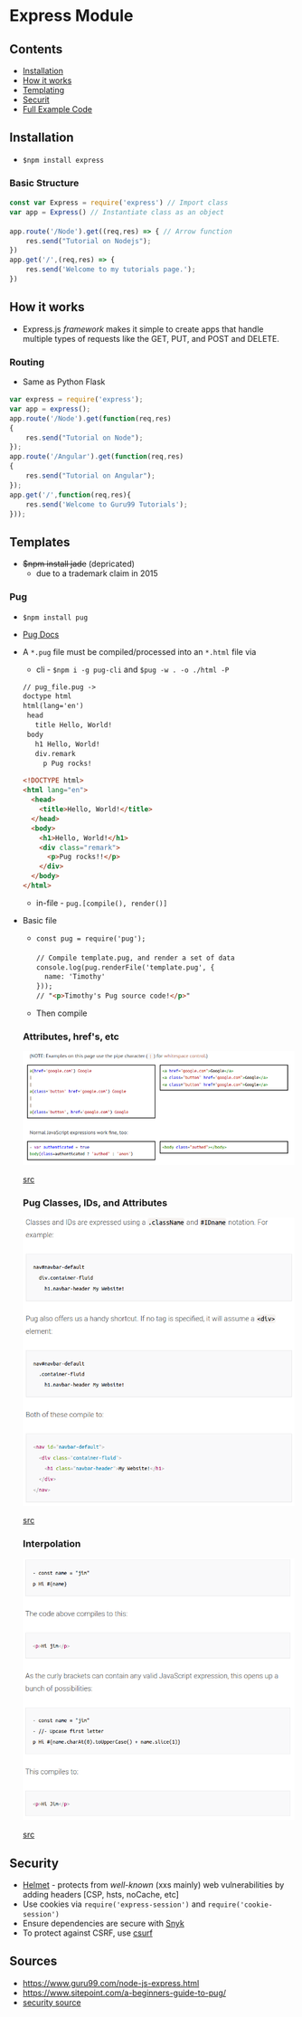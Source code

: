 # Express Module

## Contents

- [Installation](#Installation)
- [How it works](#How-it-works)
- [Templating](#Templates)
- [Securit](#Security)
- [Full Example Code](#)

## Installation

- `$npm install express`

### Basic Structure

```javascript
const var Express = require('express') // Import class
var app = Express() // Instantiate class as an object

app.route('/Node').get((req,res) => { // Arrow function
    res.send("Tutorial on Nodejs");
})
app.get('/',(req,res) => {
    res.send('Welcome to my tutorials page.');
})
```



## How it works

- Express.js *framework* makes it simple to create apps that handle multiple types of requests like the GET,  PUT, and POST and DELETE. 

### Routing

- Same as Python Flask

```javascript
var express = require('express');
var app = express();
app.route('/Node').get(function(req,res)
{
    res.send("Tutorial on Node");
});
app.route('/Angular').get(function(req,res)
{
    res.send("Tutorial on Angular");
});
app.get('/',function(req,res){
    res.send('Welcome to Guru99 Tutorials');
}));
```



## Templates

- ~~$npm install jade~~ (depricated)
  - due to a trademark claim in 2015

### Pug

- `$npm install pug`

- [Pug Docs](https://pugjs.org/api/getting-started.html)

- A `*.pug` file must be compiled/processed into an `*.html` file via 

  - cli - `$npm i -g pug-cli` and `$pug -w . -o ./html -P`

  ```html
  // pug_file.pug ->
  doctype html
  html(lang='en')
   head
     title Hello, World!
   body
     h1 Hello, World!
     div.remark
       p Pug rocks!
  ```

  ```html
  <!DOCTYPE html>
  <html lang="en">
    <head>
      <title>Hello, World!</title>
    </head>
    <body>
      <h1>Hello, World!</h1>
      <div class="remark">
        <p>Pug rocks!!</p>
      </div>
    </body>
  </html>
  ```

  - in-file - `pug.[compile(), render()]`

- Basic file

  - ```html
    const pug = require('pug');
    
    // Compile template.pug, and render a set of data
    console.log(pug.renderFile('template.pug', {
      name: 'Timothy'
    }));
    // "<p>Timothy's Pug source code!</p>"
    ```

  - Then compile

  ### Attributes, href's, etc

  ![hrefs](assets/hrefs.png)

  [src](https://pugjs.org/language/attributes.html)

  ### Pug Classes, IDs, and Attributes

  ![classesidsattributes](assets/classesidsattributes.png)

  [src](https://www.sitepoint.com/a-beginners-guide-to-pug/#classesidsandattributes)

  ### Interpolation

  ![interpolation](assets/interpolation.png)

  [src](https://www.sitepoint.com/a-beginners-guide-to-pug/#interpolation)

  

## Security

- [Helmet](https://www.npmjs.com/package/helmet) - protects from *well-known* (xxs mainly) web vulnerabilities by adding headers [CSP, hsts, noCache, etc]
- Use cookies via `require('express-session')` and `require('cookie-session')`
- Ensure dependencies are secure with [Snyk](https://snyk.io/)
- To protect against CSRF, use [csurf](https://www.npmjs.com/package/csurf)



## Sources

- <https://www.guru99.com/node-js-express.html>
- <https://www.sitepoint.com/a-beginners-guide-to-pug/>
- [security source](https://expressjs.com/en/advanced/best-practice-security.html)